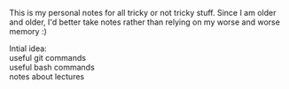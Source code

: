 This is my personal notes for all tricky or not tricky stuff. Since I am older and older, I'd better take notes rather than relying on my worse and worse memory :)

Intial idea:  
useful git commands  
useful bash commands  
notes about lectures  
